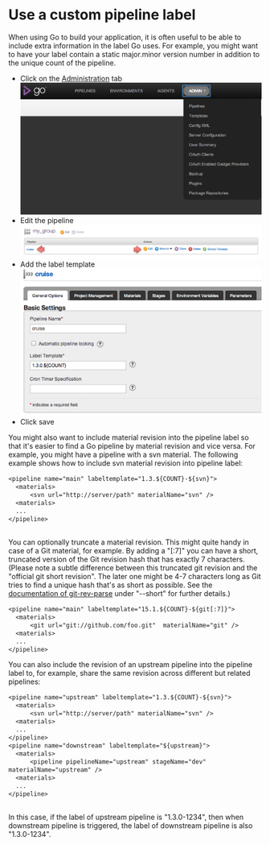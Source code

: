 # Use a custom pipeline label

When using Go to build your application, it is often useful to be able to include extra information in the label Go uses. For example, you might want to have your label contain a static major.minor version number in addition to the unique count of the pipeline.

-   Click on the [Administration](../navigation/administration_page.html) tab
![](../resources/images/topnav_admin.png)
-   Edit the pipeline
![](../resources/images/2_edit_pipeline.png)
-   Add the label template
![](../resources/images/3_add_label_ui.png)
-   Click save

You might also want to include material revision into the pipeline label so that it's easier to find a Go pipeline by material revision and vice versa. For example, you might have a pipeline with a svn material. The following example shows how to include svn material revision into pipeline label:

``` {.code}
<pipeline name="main" labeltemplate="1.3.${COUNT}-${svn}">
  <materials>
      <svn url="http://server/path" materialName="svn" />
  <materials>
  ...
</pipeline>
  
```

You can optionally truncate a material revision. This might quite handy in case of a Git material, for example.
By adding a "[:7]" you can have a short, truncated version of the Git revision hash that has exactly 7 characters.
(Please note a subtle difference between this truncated git revision and the "official git short revision".
The later one might be 4-7 characters long as Git tries to find a unique hash that's as short as possible. See the
[documentation of git-rev-parse](https://www.kernel.org/pub/software/scm/git/docs/git-rev-parse.html)
under "--short" for further details.)

``` {.code}
<pipeline name="main" labeltemplate="15.1.${COUNT}-${git[:7]}">
  <materials>
      <git url="git://github.com/foo.git"  materialName="git" />
  <materials>
  ...
</pipeline>

```

You can also include the revision of an upstream pipeline into the pipeline label to, for example, share the same revision across different but related pipelines:

``` {.code}
<pipeline name="upstream" labeltemplate="1.3.${COUNT}-${svn}">
  <materials>
      <svn url="http://server/path" materialName="svn" />
  <materials>
  ...
</pipeline>
<pipeline name="downstream" labeltemplate="${upstream}">
  <materials>
      <pipeline pipelineName="upstream" stageName="dev" materialName="upstream" />
  <materials>
  ...
</pipeline>
  
```

In this case, if the label of upstream pipeline is "1.3.0-1234", then when downstream pipeline is triggered, the label of downstream pipeline is also "1.3.0-1234".
